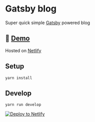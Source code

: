 # Gatsby blog

Super quick simple [Gatsby](https://www.gatsbyjs.org/) powered blog

## 🚀 [Demo](https://gatsby-blog-demo.netlify.com/)

Hosted on [Netlify](https://netlify.com)

## Setup

	yarn install

## Develop

	yarn run develop

[![Deploy to Netlify](https://www.netlify.com/img/deploy/button.svg)](https://app.netlify.com/start/deploy?repository=https://github.com/urre/gatsby-demo)
